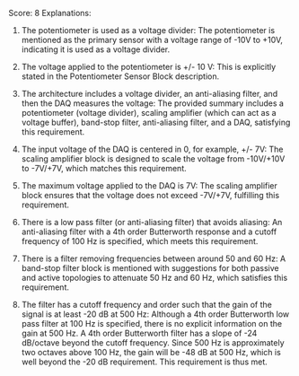 Score: 8
Explanations: 
1. The potentiometer is used as a voltage divider: The potentiometer is mentioned as the primary sensor with a voltage range of -10V to +10V, indicating it is used as a voltage divider.

2. The voltage applied to the potentiometer is +/- 10 V: This is explicitly stated in the Potentiometer Sensor Block description.

3. The architecture includes a voltage divider, an anti-aliasing filter, and then the DAQ measures the voltage: The provided summary includes a potentiometer (voltage divider), scaling amplifier (which can act as a voltage buffer), band-stop filter, anti-aliasing filter, and a DAQ, satisfying this requirement.

4. The input voltage of the DAQ is centered in 0, for example, +/- 7V: The scaling amplifier block is designed to scale the voltage from -10V/+10V to -7V/+7V, which matches this requirement.

5. The maximum voltage applied to the DAQ is 7V: The scaling amplifier block ensures that the voltage does not exceed -7V/+7V, fulfilling this requirement.

6. There is a low pass filter (or anti-aliasing filter) that avoids aliasing: An anti-aliasing filter with a 4th order Butterworth response and a cutoff frequency of 100 Hz is specified, which meets this requirement.

7. There is a filter removing frequencies between around 50 and 60 Hz: A band-stop filter block is mentioned with suggestions for both passive and active topologies to attenuate 50 Hz and 60 Hz, which satisfies this requirement.

8. The filter has a cutoff frequency and order such that the gain of the signal is at least -20 dB at 500 Hz: Although a 4th order Butterworth low pass filter at 100 Hz is specified, there is no explicit information on the gain at 500 Hz. A 4th order Butterworth filter has a slope of -24 dB/octave beyond the cutoff frequency. Since 500 Hz is approximately two octaves above 100 Hz, the gain will be -48 dB at 500 Hz, which is well beyond the -20 dB requirement. This requirement is thus met.